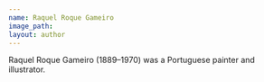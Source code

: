 ```yaml
---
name: Raquel Roque Gameiro
image_path:
layout: author
---
```

Raquel Roque Gameiro (1889–1970) was a Portuguese painter and illustrator.
